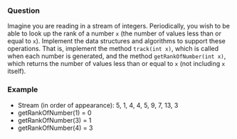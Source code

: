 ### Question

Imagine you are reading in a stream of integers. Periodically, you wish to be able to look up the rank of a number `x` (the number of values less than or equal to `x`). Implement the data structures and algorithms to support these operations. That is, implement the method `track(int x)`, which is called when each number is generated, and the method `getRankOfNumber(int x)`, which returns the number of values less than or equal to `x` (not including `x` itself).

### Example

- Stream (in order of appearance): 5, 1, 4, 4, 5, 9, 7, 13, 3
- getRankOfNumber(1) = 0
- getRankOfNumber(3) = 1
- getRankOfNumber(4) = 3
